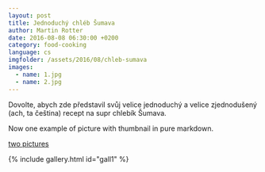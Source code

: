 ```yaml
---
layout: post
title: Jednoduchý chléb Šumava
author: Martin Rotter
date: 2016-08-08 06:30:00 +0200
category: food-cooking
language: cs
imgfolder: /assets/2016/08/chleb-sumava
images:
  - name: 1.jpg
  - name: 2.jpg
---
```


Dovolte, abych zde představil svůj velice jednoduchý a velice zjednodušený (ach, ta čeština) recept na supr chlebík Šumava.
<!--more-->

Now one example of picture with thumbnail in pure markdown.



<a id="gall1" href="#">two pictures</a>

{% include gallery.html id="gall1" %}
